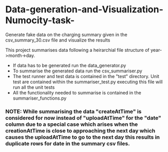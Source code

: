 # Data-generation-and-Visualization-Numocity-task-
Generate fake data on the charging summary given in the csv_summary_30.csv file and visualize the results

This project summarises data following a heirarchial file structure of year->month->day.
- If data has to be generated run the data_generator.py
- To summarise the generated data run the csv_summariser.py
- The test runner and test data is contained in the "test" directory. Unit test are contained within the summariser_test.py executing this file will run all the unit tests
- All the functionality needed to summarise is contained in the summariser_functions.py


### NOTE: While summarising the data "createAtTime" is considered for now instead of "uploadAtTime" for the "date" column due to a special case which arises when the creationAtTime is close to approaching the next day which causes the uploadAtTime to go to the next day this results in duplicate rows for date in the summary csv files.